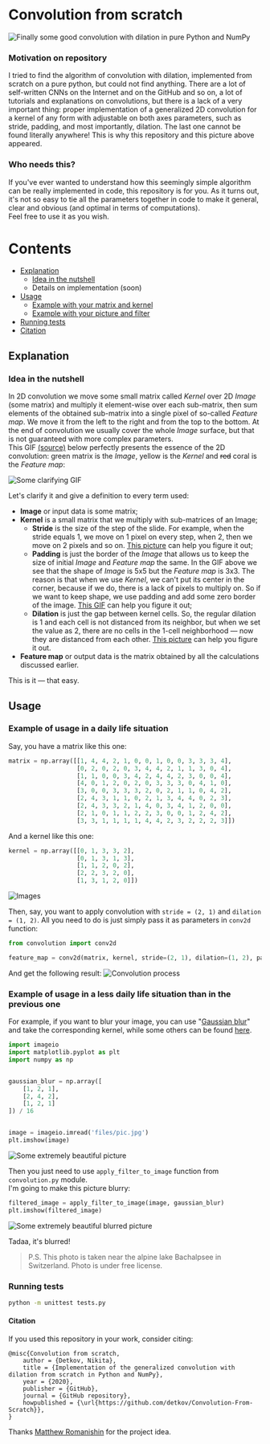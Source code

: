 # Convolution from scratch  
![Finally some good convolution with dilation in pure Python and NumPy](files/meme.jpg)  

### Motivation on repository
I tried to find the algorithm of convolution with dilation, implemented from scratch on a pure python, but could not find anything. There are a lot of self-written CNNs on the Internet and on the GitHub and so on, a lot of tutorials and explanations on convolutions, but there is a lack of a very important thing: proper implementation of a generalized 2D convolution for a kernel of any form with adjustable on both axes parameters, such as stride, padding, and most importantly, dilation. The last one cannot be found literally anywhere! This is why this repository and this picture above appeared.

### Who needs this?
If you've ever wanted to understand how this seemingly simple algorithm can be really implemented in code, this repository is for you. As it turns out, it's not so easy to tie all the parameters together in code to make it general, clear and obvious (and optimal in terms of computations).  
Feel free to use it as you wish.

# Contents
* [Explanation](##-Explanation)
    * [Idea in the nutshell](###Idea-in-the-nutshell)
    * Details on implementation (soon)
* [Usage](##Usage)
    * [Example with your matrix and kernel](###Example-of-usage-in-a-daily-life-situation)
    * [Example with your picture and filter](###Example-of-usage-in-a-less-daily-life-situation-than-in-the-previous-one)
* [Running tests](###-Running-tests)
* [Citation](####Citation)
## Explanation
### Idea in the nutshell
In 2D convolution we move some small matrix called <i>Kernel</i> over 2D <i>Image</i> (some matrix) and multiply it element-wise over each sub-matrix, then sum elements of the obtained sub-matrix into a single pixel of so-called <i>Feature map</i>. We move it from the left to the right and from the top to the bottom. At the end of convolution we usually cover the whole <i>Image</i> surface, but that is not guaranteed with more complex parameters.  
This GIF [(source)](https://stackoverflow.com/questions/42450389/how-a-filter-in-convolutional-neural-network-can-generate-multiple-channels) below perfectly presents the essence of the 2D convolution: green matrix is the <i>Image</i>, yellow is the <i>Kernel</i> and <s>red</s> coral is the <i>Feature map</i>:
 
![*Some clarifying GIF*](files/conv.gif)

Let's clarify it and give a definition to every term used:
- <b>Image</b> or input data is some matrix;
- <b>Kernel</b> is a small matrix that we multiply with sub-matrices of an Image;
    - <b>Stride</b> is the size of the step of the slide. For example, when the stride equals 1, we move on 1 pixel on every step, when 2, then we move on 2 pixels and so on. [This picture](files/expl_stride.png) can help you figure it out;
    - <b>Padding</b> is just the border of the <i>Image</i> that allows us to keep the size of initial <i>Image</i> and <i>Feature map</i> the same. In the GIF above we see that the shape of <i>Image</i> is 5x5 but the <i>Feature map</i> is 3x3. The reason is that when we use <i>Kernel</i>, we can't put its center in the corner, because if we do, there is a lack of pixels to multiply on. So if we want to keep shape, we use padding and add some zero border of the image. [This GIF](files/expl_padding.gif) can help you figure it out;
    - <b>Dilation</b> is just the gap between kernel cells. So, the regular dilation is 1 and each cell is not distanced from its neighbor, but when we set the value as 2, there are no cells in the 1-cell neighborhood — now they are distanced from each other. [This picture](files/expl_dilation.png) can help you figure it out.   
- <b>Feature map</b> or output data is the matrix obtained by all the calculations discussed earlier.

This is it — that easy.
<!-- ### Details on implementation -->

## Usage 
### Example of usage in a daily life situation
Say, you have a matrix like this one:
```python
matrix = np.array([[1, 4, 4, 2, 1, 0, 0, 1, 0, 0, 3, 3, 3, 4], 
                   [0, 2, 0, 2, 0, 3, 4, 4, 2, 1, 1, 3, 0, 4],
                   [1, 1, 0, 0, 3, 4, 2, 4, 4, 2, 3, 0, 0, 4],
                   [4, 0, 1, 2, 0, 2, 0, 3, 3, 3, 0, 4, 1, 0],
                   [3, 0, 0, 3, 3, 3, 2, 0, 2, 1, 1, 0, 4, 2],
                   [2, 4, 3, 1, 1, 0, 2, 1, 3, 4, 4, 0, 2, 3],
                   [2, 4, 3, 3, 2, 1, 4, 0, 3, 4, 1, 2, 0, 0],
                   [2, 1, 0, 1, 1, 2, 2, 3, 0, 0, 1, 2, 4, 2],
                   [3, 3, 1, 1, 1, 1, 4, 4, 2, 3, 2, 2, 2, 3]])
```
<!-- ![Some random matrix](files/plot_random_matrix.jpg)   -->

And a kernel like this one:
```python
kernel = np.array([[0, 1, 3, 3, 2], 
                   [0, 1, 3, 1, 3],
                   [1, 1, 2, 0, 2],
                   [2, 2, 3, 2, 0],
                   [1, 3, 1, 2, 0]])
```
<!-- ![Some random kernel](files/plot_random_kernel.jpg)   -->

![Images](files/plot_random_matrix_and_kernel.jpg)

Then, say, you want to apply convolution with `stride = (2, 1)` and `dilation = (1, 2)`. All you need to do is just simply pass it as parameters in `conv2d` function:
```python
from convolution import conv2d

feature_map = conv2d(matrix, kernel, stride=(2, 1), dilation=(1, 2), padding=(0, 0))
```
And get the following result:
![Convolution process](files/convolution_process.gif)

### Example of usage in a less daily life situation than in the previous one
For example, if you want to blur your image, you can use "[Gaussian blur](https://en.wikipedia.org/wiki/Gaussian_blur)" and take the corresponding kernel, while some others can be found [here](https://en.wikipedia.org/wiki/Kernel_(image_processing)).
```python
import imageio
import matplotlib.pyplot as plt
import numpy as np


gaussian_blur = np.array([
    [1, 2, 1],
    [2, 4, 2],
    [1, 2, 1]
]) / 16


image = imageio.imread('files/pic.jpg')
plt.imshow(image)
```
![*Some extremely beautiful picture*](files/pic.jpg)

Then you just need to use `apply_filter_to_image` function from `convolution.py` module.  
I'm going to make this picture blurry:
```python
filtered_image = apply_filter_to_image(image, gaussian_blur)
plt.imshow(filtered_image)
```
![*Some extremely beautiful blurred picture*](files/pic_blurred.jpg)

Tadaa, it's blurred!

> P.S. This photo is taken near the alpine lake Bachalpsee in Switzerland. Photo is under free license.  

### Running tests
```bash
python -m unittest tests.py
```

#### Citation
If you used this repository in your work, consider citing:  
```
@misc{Convolution from scratch,
    author = {Detkov, Nikita},
    title = {Implementation of the generalized convolution with dilation from scratch in Python and NumPy},
    year = {2020},
    publisher = {GitHub},
    journal = {GitHub repository},
    howpublished = {\url{https://github.com/detkov/Convolution-From-Scratch}},
}
```

Thanks [Matthew Romanishin](https://github.com/matthewromanishin) for the project idea.
